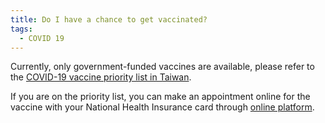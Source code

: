 ```yaml
---
title: Do I have a chance to get vaccinated?
tags:
  - COVID 19
---
```

Currently, only government-funded vaccines are available, please refer to the [COVID-19 vaccine priority list in Taiwan](https://www.cdc.gov.tw/En/Bulletin/Detail/awXenIA3YJya9M1GakLoSA?typeid=158 " to COVID-19 vaccine priority list in Taiwan").

If you are on the priority list, you can make an appointment online for the vaccine with your National Health Insurance card through [online platform](https://1922.gov.tw/vab/index.jsp " to Online Platform ").